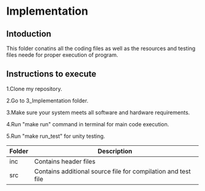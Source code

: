 # Implementation

## Intoduction
This folder conatins all the coding files as well as the resources and testing files neede for proper execution of program.
## Instructions to execute
1.Clone my repository.

2.Go to 3_Implementation folder.

3.Make sure your system meets all software and hardware requirements.

4.Run "make run" command in terminal for main code execution.

5.Run "make run_test" for unity testing.


| Folder | Description |
| --- | --- |
| inc | Contains header files |
| src | Contains additional source file for compilation and test file |

